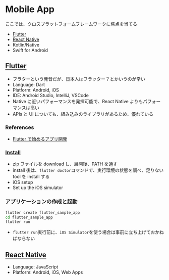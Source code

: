 # Mobile App

ここでは、クロスプラットフォームフレームワークに焦点を当てる

- [Flutter](https://flutter.dev/)
- [React Native](https://reactnative.dev/)
- Kotlin/Native
- Swift for Android

## [Flutter](https://flutter.dev/)

- フラターという発音だが、日本人はフラッター？とかいうのが辛い
- Language: Dart
- Platform: Android, iOS
- IDE: Android Studio, IntelliJ, VSCode
- Native に近いパフォーマンスを発揮可能で、React Native よりもパフォーマンスは高い
- APIs と UI についても、組み込みのライブラリがあるため、優れている

### References

- [Flutter で始めるアプリ開発](https://www.flutter-study.dev/)

### [Install](https://docs.flutter.dev/get-started/install)

- zip ファイルを download し、展開後、PATH を通す
- install 後は、`flutter doctor`コマンドで、実行環境の状態を調べ、足りない tool を install する
- iOS setup
- Set up the iOS simulator

### アプリケーションの作成と起動

```sh
flutter create flutter_sample_app
cd flutter_sample_app
flutter run
```

- `flutter run`実行前に、`iOS Simulator`を使う場合は事前に立ち上げておかねばならない

## [React Native](https://reactnative.dev/)

- Language: JavaScript
- Platform: Android, iOS, Web Apps
